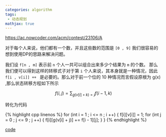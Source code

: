 ```yaml
---
categories: algorithm
tags:
 - 动态规划
mathjax: true
---
```


<https://ac.nowcoder.com/acm/contest/23106/A>

对于每个人来说，他们都有一个数，并且这些数的范围是 `[0 , 9]` 我们很容易的想到使用DP的思路来解决问题。

我们设 `f[n , m]` 表示前 `n` 个人一共可以组合出来多少个结果为 `m` 的个数。
那么我们便可以得到这样的转移式子对于第 `i` 个人来说，其本身就是一种情况，因此 `f[i , v[i]] ++ ` 是必要的。那么对于前一个位的 10 种情况而言假设原根为 g(x) ,那么状态转移方程如下所示

$$
f(i,j) = \sum_{g(v[i]+k)=j} f(i-1,k)
$$

转化为代码

{% highlight cpp linenos %}
for (int i = 1 ; i <= n ; i ++) {
  f[i][v[i]] = 1;
  for (int j = 0 ; j <= 9 ; j ++) {
    f[i][g(v[i] + j)] += f[i - 1][j];
  }
}
{% endhighlight %}


[code](https://ac.nowcoder.com/acm/contest/view-submission?submissionId=50554309)